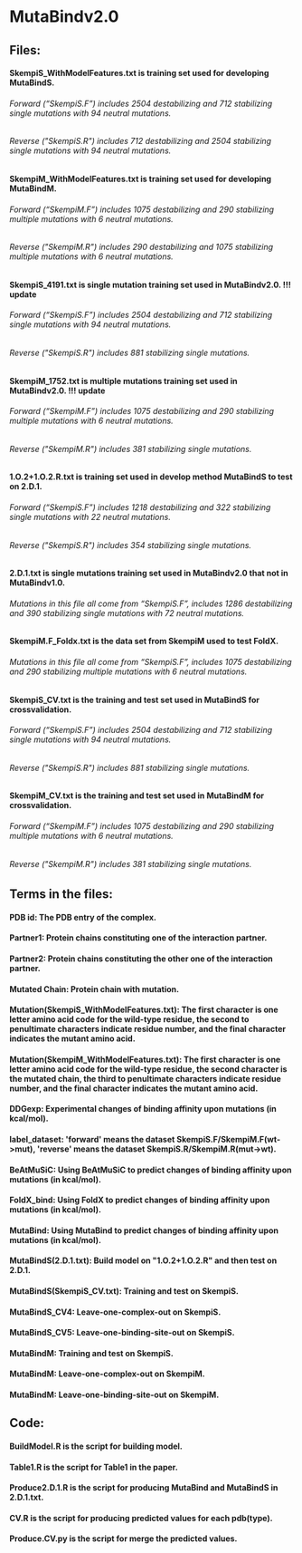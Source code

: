 # MutaBindv2.0

## Files:
  #### SkempiS_WithModelFeatures.txt is training set used for developing MutaBindS.
  ###### Forward (“SkempiS.F”) includes 2504 destabilizing and 712 stabilizing single mutations with 94 neutral mutations. 
  ###### Reverse ("SkempiS.R") includes 712 destabilizing and 2504 stabilizing single mutations with 94 neutral mutations.
  
  #### SkempiM_WithModelFeatures.txt is training set used for developing MutaBindM.
  ###### Forward (“SkempiM.F”) includes 1075 destabilizing and 290 stabilizing multiple mutations with 6 neutral mutations. 
  ###### Reverse ("SkempiM.R") includes 290 destabilizing and 1075 stabilizing multiple mutations with 6 neutral mutations.

  #### SkempiS_4191.txt is single mutation training set used in MutaBindv2.0.  !!! update
  ###### Forward (“SkempiS.F”) includes 2504 destabilizing and 712 stabilizing single mutations with 94 neutral mutations. 
  ###### Reverse ("SkempiS.R") includes 881 stabilizing single mutations.
  
  #### SkempiM_1752.txt is multiple mutations training set used in MutaBindv2.0.  !!! update
  ###### Forward (“SkempiM.F”) includes 1075 destabilizing and 290 stabilizing multiple mutations with 6 neutral mutations. 
  ###### Reverse ("SkempiM.R") includes 381 stabilizing single mutations.
  
  #### 1.O.2+1.O.2.R.txt is training set used in develop method MutaBindS to test on 2.D.1.
  ###### Forward (“SkempiS.F”) includes 1218 destabilizing and 322 stabilizing single mutations with 22 neutral mutations. 
  ###### Reverse ("SkempiS.R") includes 354 stabilizing single mutations.
  
  #### 2.D.1.txt is single mutations training set used in MutaBindv2.0 that not in MutaBindv1.0.
  ###### Mutations in this file all come from “SkempiS.F”, includes 1286 destabilizing and 390 stabilizing single mutations with 72 neutral mutations. 
  
  #### SkempiM.F_Foldx.txt is the data set from SkempiM used to test FoldX.
  ###### Mutations in this file all come from “SkempiS.F”, includes 1075 destabilizing and 290 stabilizing multiple mutations with 6 neutral mutations. 
  
  #### SkempiS_CV.txt is the training and test set used in MutaBindS for crossvalidation.
  ###### Forward (“SkempiS.F”) includes 2504 destabilizing and 712 stabilizing single mutations with 94 neutral mutations. 
  ###### Reverse ("SkempiS.R") includes 881 stabilizing single mutations.
  
  #### SkempiM_CV.txt is the training and test set used in MutaBindM for crossvalidation.
  ###### Forward (“SkempiM.F”) includes 1075 destabilizing and 290 stabilizing multiple mutations with 6 neutral mutations. 
  ###### Reverse ("SkempiM.R") includes 381 stabilizing single mutations.



## Terms in the files:
  #### PDB id: The PDB entry of the complex.
  #### Partner1: Protein chains constituting one of the interaction partner. 
  #### Partner2: Protein chains constituting the other one of the interaction partner. 
  #### Mutated Chain: Protein chain with mutation.
  #### Mutation(SkempiS_WithModelFeatures.txt): The first character is one letter amino acid code for the wild-type residue, the second to penultimate characters indicate residue number, and the final character indicates the mutant amino acid.
  #### Mutation(SkempiM_WithModelFeatures.txt): The first character is one letter amino acid code for the wild-type residue, the second character is the mutated chain, the third to penultimate characters indicate residue number, and the final character indicates the mutant amino acid.
  #### DDGexp: Experimental changes of binding affinity upon mutations (in kcal/mol).
  #### label_dataset: 'forward' means the dataset SkempiS.F/SkempiM.F(wt->mut), 'reverse' means the dataset SkempiS.R/SkempiM.R(mut->wt).
  #### BeAtMuSiC: Using BeAtMuSiC to predict changes of binding affinity upon mutations (in kcal/mol).
  #### FoldX_bind: Using FoldX to predict changes of binding affinity upon mutations (in kcal/mol).
  #### MutaBind: Using MutaBind to predict changes of binding affinity upon mutations (in kcal/mol).
  #### MutaBindS(2.D.1.txt): Build model on "1.O.2+1.O.2.R" and then test on 2.D.1.
  #### MutaBindS(SkempiS_CV.txt): Training and test on SkempiS.
  #### MutaBindS_CV4: Leave-one-complex-out on SkempiS.
  #### MutaBindS_CV5: Leave-one-binding-site-out on SkempiS.
  #### MutaBindM: Training and test on SkempiS.
  #### MutaBindM: Leave-one-complex-out on SkempiM.
  #### MutaBindM: Leave-one-binding-site-out on SkempiM.
  
  

## Code:
  #### BuildModel.R is the script for building model.
  #### Table1.R is the script for Table1 in the paper.
  #### Produce2.D.1.R is the script for producing MutaBind and MutaBindS in 2.D.1.txt.
  #### CV.R is the script for producing predicted values for each pdb(type).
  #### Produce.CV.py is the script for merge the predicted values.
